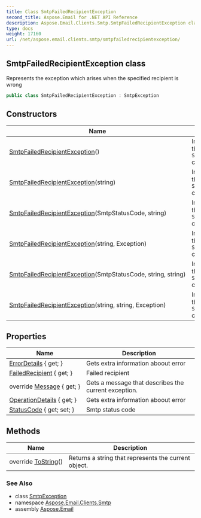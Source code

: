 ```yaml
---
title: Class SmtpFailedRecipientException
second_title: Aspose.Email for .NET API Reference
description: Aspose.Email.Clients.Smtp.SmtpFailedRecipientException class. Represents the exception which arises when the specified recipient is wrong
type: docs
weight: 17160
url: /net/aspose.email.clients.smtp/smtpfailedrecipientexception/
---
```

## SmtpFailedRecipientException class

Represents the exception which arises when the specified recipient is wrong

```csharp
public class SmtpFailedRecipientException : SmtpException
```

## Constructors

| Name | Description |
| --- | --- |
| [SmtpFailedRecipientException](smtpfailedrecipientexception/#constructor)() | Initializes a new instance of the `SmtpFailedRecipientException` class |
| [SmtpFailedRecipientException](smtpfailedrecipientexception/#constructor_3)(string) | Initializes a new instance of the `SmtpFailedRecipientException` class |
| [SmtpFailedRecipientException](smtpfailedrecipientexception/#constructor_1)(SmtpStatusCode, string) | Initializes a new instance of the `SmtpFailedRecipientException` class |
| [SmtpFailedRecipientException](smtpfailedrecipientexception/#constructor_4)(string, Exception) | Initializes a new instance of the `SmtpFailedRecipientException` class |
| [SmtpFailedRecipientException](smtpfailedrecipientexception/#constructor_2)(SmtpStatusCode, string, string) | Initializes a new instance of the `SmtpFailedRecipientException` class |
| [SmtpFailedRecipientException](smtpfailedrecipientexception/#constructor_5)(string, string, Exception) | Initializes a new instance of the `SmtpFailedRecipientException` class |

## Properties

| Name | Description |
| --- | --- |
| [ErrorDetails](../../aspose.email/asposeexception/errordetails/) { get; } | Gets extra information aboout error |
| [FailedRecipient](../../aspose.email.clients.smtp/smtpfailedrecipientexception/failedrecipient/) { get; } | Failed recipient |
| override [Message](../../aspose.email/asposeexception/message/) { get; } | Gets a message that describes the current exception. |
| [OperationDetails](../../aspose.email/smtpexception/operationdetails/) { get; } | Gets extra information aboout error |
| [StatusCode](../../aspose.email/smtpexception/statuscode/) { get; set; } | Smtp status code |

## Methods

| Name | Description |
| --- | --- |
| override [ToString](../../aspose.email/asposeexception/tostring/)() | Returns a string that represents the current object. |

### See Also

* class [SmtpException](../../aspose.email/smtpexception/)
* namespace [Aspose.Email.Clients.Smtp](../../aspose.email.clients.smtp/)
* assembly [Aspose.Email](../../)


